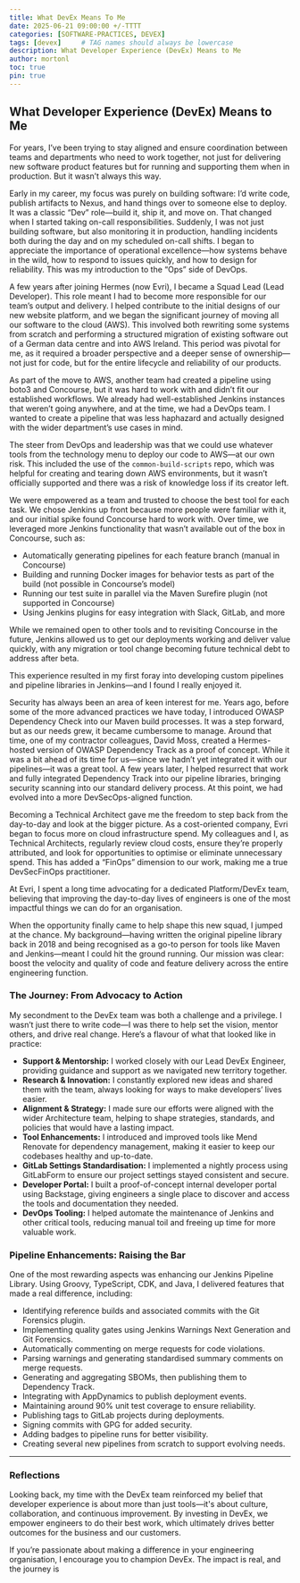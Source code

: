 ```yaml
---
title: What DevEx Means To Me
date: 2025-06-21 09:00:00 +/-TTTT
categories: [SOFTWARE-PRACTICES, DEVEX]
tags: [devex]     # TAG names should always be lowercase
description: What Developer Experience (DevEx) Means to Me
author: mortonl
toc: true
pin: true
---
```


## What Developer Experience (DevEx) Means to Me

For years, I’ve been trying to stay aligned and ensure coordination between teams and departments who need to work together, not just for delivering new software product features but for running and supporting them when in production. But it wasn’t always this way.

Early in my career, my focus was purely on building software: I’d write code, publish artifacts to Nexus, and hand things over to someone else to deploy. It was a classic “Dev” role—build it, ship it, and move on. That changed when I started taking on-call responsibilities. Suddenly, I was not just building software, but also monitoring it in production, handling incidents both during the day and on my scheduled on-call shifts. I began to appreciate the importance of operational excellence—how systems behave in the wild, how to respond to issues quickly, and how to design for reliability. This was my introduction to the “Ops” side of DevOps.

A few years after joining Hermes (now Evri), I became a Squad Lead (Lead Developer). This role meant I had to become more responsible for our team’s output and delivery. I helped contribute to the initial designs of our new website platform, and we began the significant journey of moving all our software to the cloud (AWS). This involved both rewriting some systems from scratch and performing a structured migration of existing software out of a German data centre and into AWS Ireland. This period was pivotal for me, as it required a broader perspective and a deeper sense of ownership—not just for code, but for the entire lifecycle and reliability of our products.

As part of the move to AWS, another team had created a pipeline using boto3 and Concourse, but it was hard to work with and didn’t fit our established workflows. We already had well-established Jenkins instances that weren’t going anywhere, and at the time, we had a DevOps team. I wanted to create a pipeline that was less haphazard and actually designed with the wider department’s use cases in mind.

The steer from DevOps and leadership was that we could use whatever tools from the technology menu to deploy our code to AWS—at our own risk. This included the use of the `common-build-scripts` repo, which was helpful for creating and tearing down AWS environments, but it wasn’t officially supported and there was a risk of knowledge loss if its creator left.

We were empowered as a team and trusted to choose the best tool for each task. We chose Jenkins up front because more people were familiar with it, and our initial spike found Concourse hard to work with. Over time, we leveraged more Jenkins functionality that wasn’t available out of the box in Concourse, such as:

- Automatically generating pipelines for each feature branch (manual in Concourse)
- Building and running Docker images for behavior tests as part of the build (not possible in Concourse’s model)
- Running our test suite in parallel via the Maven Surefire plugin (not supported in Concourse)
- Using Jenkins plugins for easy integration with Slack, GitLab, and more

While we remained open to other tools and to revisiting Concourse in the future, Jenkins allowed us to get our deployments working and deliver value quickly, with any migration or tool change becoming future technical debt to address after beta.

This experience resulted in my first foray into developing custom pipelines and pipeline libraries in Jenkins—and I found I really enjoyed it.

Security has always been an area of keen interest for me. Years ago, before some of the more advanced practices we have today, I introduced OWASP Dependency Check into our Maven build processes. It was a step forward, but as our needs grew, it became cumbersome to manage. Around that time, one of my contractor colleagues, David Moss, created a Hermes-hosted version of OWASP Dependency Track as a proof of concept. While it was a bit ahead of its time for us—since we hadn’t yet integrated it with our pipelines—it was a great tool. A few years later, I helped resurrect that work and fully integrated Dependency Track into our pipeline libraries, bringing security scanning into our standard delivery process. At this point, we had evolved into a more DevSecOps-aligned function.

Becoming a Technical Architect gave me the freedom to step back from the day-to-day and look at the bigger picture. As a cost-oriented company, Evri began to focus more on cloud infrastructure spend. My colleagues and I, as Technical Architects, regularly review cloud costs, ensure they’re properly attributed, and look for opportunities to optimise or eliminate unnecessary spend. This has added a “FinOps” dimension to our work, making me a true DevSecFinOps practitioner.

At Evri, I spent a long time advocating for a dedicated Platform/DevEx team, believing that improving the day-to-day lives of engineers is one of the most impactful things we can do for an organisation.

When the opportunity finally came to help shape this new squad, I jumped at the chance. My background—having written the original pipeline library back in 2018 and being recognised as a go-to person for tools like Maven and Jenkins—meant I could hit the ground running. Our mission was clear: boost the velocity and quality of code and feature delivery across the entire engineering function.

### The Journey: From Advocacy to Action

My secondment to the DevEx team was both a challenge and a privilege. I wasn’t just there to write code—I was there to help set the vision, mentor others, and drive real change. Here’s a flavour of what that looked like in practice:

- **Support & Mentorship:** I worked closely with our Lead DevEx Engineer, providing guidance and support as we navigated new territory together.
- **Research & Innovation:** I constantly explored new ideas and shared them with the team, always looking for ways to make developers’ lives easier.
- **Alignment & Strategy:** I made sure our efforts were aligned with the wider Architecture team, helping to shape strategies, standards, and policies that would have a lasting impact.
- **Tool Enhancements:** I introduced and improved tools like Mend Renovate for dependency management, making it easier to keep our codebases healthy and up-to-date.
- **GitLab Settings Standardisation:** I implemented a nightly process using GitLabForm to ensure our project settings stayed consistent and secure.
- **Developer Portal:** I built a proof-of-concept internal developer portal using Backstage, giving engineers a single place to discover and access the tools and documentation they needed.
- **DevOps Tooling:** I helped automate the maintenance of Jenkins and other critical tools, reducing manual toil and freeing up time for more valuable work.

### Pipeline Enhancements: Raising the Bar

One of the most rewarding aspects was enhancing our Jenkins Pipeline Library. Using Groovy, TypeScript, CDK, and Java, I delivered features that made a real difference, including:

- Identifying reference builds and associated commits with the Git Forensics plugin.
- Implementing quality gates using Jenkins Warnings Next Generation and Git Forensics.
- Automatically commenting on merge requests for code violations.
- Parsing warnings and generating standardised summary comments on merge requests.
- Generating and aggregating SBOMs, then publishing them to Dependency Track.
- Integrating with AppDynamics to publish deployment events.
- Maintaining around 90% unit test coverage to ensure reliability.
- Publishing tags to GitLab projects during deployments.
- Signing commits with GPG for added security.
- Adding badges to pipeline runs for better visibility.
- Creating several new pipelines from scratch to support evolving needs.

---

### Reflections

Looking back, my time with the DevEx team reinforced my belief that developer experience is about more than just tools—it's about culture, collaboration, and continuous improvement. By investing in DevEx, we empower engineers to do their best work, which ultimately drives better outcomes for the business and our customers.

If you’re passionate about making a difference in your engineering organisation, I encourage you to champion DevEx. The impact is real, and the journey is
